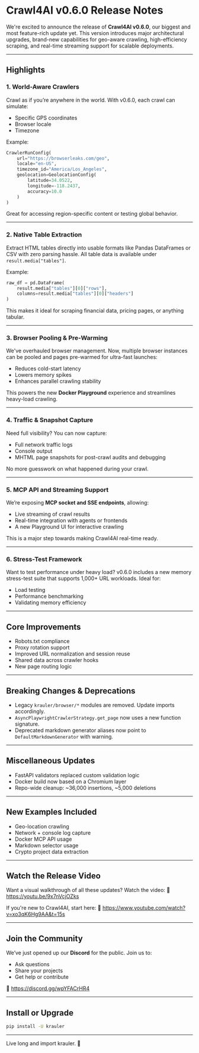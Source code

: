 # Crawl4AI v0.6.0 Release Notes

We're excited to announce the release of **Crawl4AI v0.6.0**, our biggest and most feature-rich update yet. This version introduces major architectural upgrades, brand-new capabilities for geo-aware crawling, high-efficiency scraping, and real-time streaming support for scalable deployments.

---

## Highlights

### 1. **World-Aware Crawlers**
Crawl as if you’re anywhere in the world. With v0.6.0, each crawl can simulate:
- Specific GPS coordinates
- Browser locale
- Timezone

Example:
```python
CrawlerRunConfig(
    url="https://browserleaks.com/geo",
    locale="en-US",
    timezone_id="America/Los_Angeles",
    geolocation=GeolocationConfig(
        latitude=34.0522,
        longitude=-118.2437,
        accuracy=10.0
    )
)
```
Great for accessing region-specific content or testing global behavior.

---

### 2. **Native Table Extraction**
Extract HTML tables directly into usable formats like Pandas DataFrames or CSV with zero parsing hassle. All table data is available under `result.media["tables"]`.

Example:
```python
raw_df = pd.DataFrame(
    result.media["tables"][0]["rows"],
    columns=result.media["tables"][0]["headers"]
)
```
This makes it ideal for scraping financial data, pricing pages, or anything tabular.

---

### 3. **Browser Pooling & Pre-Warming**
We've overhauled browser management. Now, multiple browser instances can be pooled and pages pre-warmed for ultra-fast launches:
- Reduces cold-start latency
- Lowers memory spikes
- Enhances parallel crawling stability

This powers the new **Docker Playground** experience and streamlines heavy-load crawling.

---

### 4. **Traffic & Snapshot Capture**
Need full visibility? You can now capture:
- Full network traffic logs
- Console output
- MHTML page snapshots for post-crawl audits and debugging

No more guesswork on what happened during your crawl.

---

### 5. **MCP API and Streaming Support**
We’re exposing **MCP socket and SSE endpoints**, allowing:
- Live streaming of crawl results
- Real-time integration with agents or frontends
- A new Playground UI for interactive crawling

This is a major step towards making Crawl4AI real-time ready.

---

### 6. **Stress-Test Framework**
Want to test performance under heavy load? v0.6.0 includes a new memory stress-test suite that supports 1,000+ URL workloads. Ideal for:
- Load testing
- Performance benchmarking
- Validating memory efficiency

---

## Core Improvements
- Robots.txt compliance
- Proxy rotation support
- Improved URL normalization and session reuse
- Shared data across crawler hooks
- New page routing logic

---

## Breaking Changes & Deprecations
- Legacy `krauler/browser/*` modules are removed. Update imports accordingly.
- `AsyncPlaywrightCrawlerStrategy.get_page` now uses a new function signature.
- Deprecated markdown generator aliases now point to `DefaultMarkdownGenerator` with warning.

---

## Miscellaneous Updates
- FastAPI validators replaced custom validation logic
- Docker build now based on a Chromium layer
- Repo-wide cleanup: ~36,000 insertions, ~5,000 deletions

---

## New Examples Included
- Geo-location crawling
- Network + console log capture
- Docker MCP API usage
- Markdown selector usage
- Crypto project data extraction

---

## Watch the Release Video
Want a visual walkthrough of all these updates? Watch the video:
🔗 https://youtu.be/9x7nVcjOZks

If you're new to Crawl4AI, start here:
🔗 https://www.youtube.com/watch?v=xo3qK6Hg9AA&t=15s

---

## Join the Community
We’ve just opened up our **Discord** for the public. Join us to:
- Ask questions
- Share your projects
- Get help or contribute

💬 https://discord.gg/wpYFACrHR4

---

## Install or Upgrade
```bash
pip install -U krauler
```

---

Live long and import krauler. 🖖


